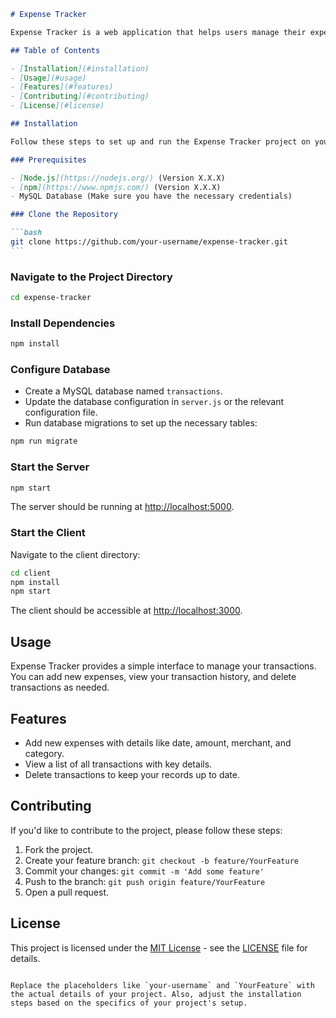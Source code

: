 ````markdown
# Expense Tracker

Expense Tracker is a web application that helps users manage their expenses. It provides features to add, view, and delete transactions, helping users keep track of their financial activities.

## Table of Contents

- [Installation](#installation)
- [Usage](#usage)
- [Features](#features)
- [Contributing](#contributing)
- [License](#license)

## Installation

Follow these steps to set up and run the Expense Tracker project on your local machine.

### Prerequisites

- [Node.js](https://nodejs.org/) (Version X.X.X)
- [npm](https://www.npmjs.com/) (Version X.X.X)
- MySQL Database (Make sure you have the necessary credentials)

### Clone the Repository

```bash
git clone https://github.com/your-username/expense-tracker.git
```
````

### Navigate to the Project Directory

```bash
cd expense-tracker
```

### Install Dependencies

```bash
npm install
```

### Configure Database

- Create a MySQL database named `transactions`.
- Update the database configuration in `server.js` or the relevant configuration file.
- Run database migrations to set up the necessary tables:

```bash
npm run migrate
```

### Start the Server

```bash
npm start
```

The server should be running at [http://localhost:5000](http://localhost:5000).

### Start the Client

Navigate to the client directory:

```bash
cd client
npm install
npm start
```

The client should be accessible at [http://localhost:3000](http://localhost:3000).

## Usage

Expense Tracker provides a simple interface to manage your transactions. You can add new expenses, view your transaction history, and delete transactions as needed.

## Features

- Add new expenses with details like date, amount, merchant, and category.
- View a list of all transactions with key details.
- Delete transactions to keep your records up to date.

## Contributing

If you'd like to contribute to the project, please follow these steps:

1. Fork the project.
2. Create your feature branch: `git checkout -b feature/YourFeature`
3. Commit your changes: `git commit -m 'Add some feature'`
4. Push to the branch: `git push origin feature/YourFeature`
5. Open a pull request.

## License

This project is licensed under the [MIT License](LICENSE) - see the [LICENSE](LICENSE) file for details.

```

Replace the placeholders like `your-username` and `YourFeature` with the actual details of your project. Also, adjust the installation steps based on the specifics of your project's setup.
```

